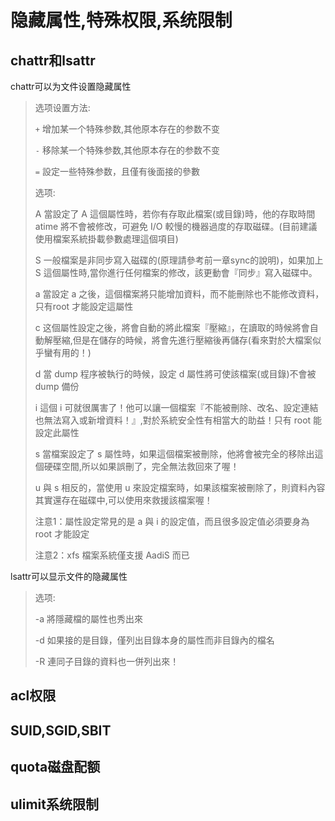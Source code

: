 # 隐藏属性,特殊权限,系统限制



## chattr和lsattr

chattr可以为文件设置隐藏属性

> 选项设置方法:
>
> `+`	增加某一个特殊参数,其他原本存在的参数不变
>
> `-`	移除某一个特殊参数,其他原本存在的参数不变
>
> `=`	設定一些特殊参数，且僅有後面接的參數
>
> 选项:
>
> A	當設定了 A 這個屬性時，若你有存取此檔案(或目錄)時，他的存取時間 atime 將不會被修改，可避免 I/O 較慢的機器過度的存取磁碟。(目前建議使用檔案系統掛載參數處理這個項目)
>
> S	一般檔案是非同步寫入磁碟的(原理請參考前一章sync的說明)，如果加上 S 這個屬性時,當你進行任何檔案的修改，該更動會『同步』寫入磁碟中。
>
> a	當設定 a 之後，這個檔案將只能增加資料，而不能刪除也不能修改資料，只有root 才能設定這屬性
>
> c	这個屬性設定之後，將會自動的將此檔案『壓縮』，在讀取的時候將會自動解壓縮,但是在儲存的時候，將會先進行壓縮後再儲存(看來對於大檔案似乎蠻有用的！)
>
> d	當 dump 程序被執行的時候，設定 d 屬性將可使該檔案(或目錄)不會被 dump 備份
>
> i	這個 i 可就很厲害了！他可以讓一個檔案『不能被刪除、改名、設定連結也無法寫入或新增資料！』,對於系統安全性有相當大的助益！只有 root 能設定此屬性
>
> s	當檔案設定了 s 屬性時，如果這個檔案被刪除，他將會被完全的移除出這個硬碟空間,所以如果誤刪了，完全無法救回來了喔！
>
> u	與 s 相反的，當使用 u 來設定檔案時，如果該檔案被刪除了，則資料內容其實還存在磁碟中,可以使用來救援該檔案喔！
>
> 注意1：屬性設定常見的是 a 與 i 的設定值，而且很多設定值必須要身為 root 才能設定
>
> 注意2：xfs 檔案系統僅支援 AadiS 而已

lsattr可以显示文件的隐藏属性

> 选项:
>
> -a	將隱藏檔的屬性也秀出來
>
> -d	如果接的是目錄，僅列出目錄本身的屬性而非目錄內的檔名
>
> -R	連同子目錄的資料也一併列出來！ 



## acl权限



## SUID,SGID,SBIT



## quota磁盘配额



## ulimit系统限制



















